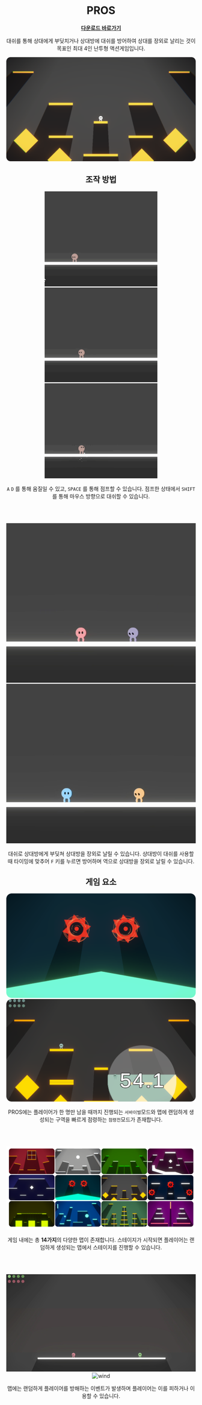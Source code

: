 <div align="center">

# PROS

[**다운로드 바로가기**](https://drive.google.com/file/d/1WJahNkOlYfkfCPFyd9jfuT0QUd1mSMPd/view?usp=sharing)

대쉬를 통해 상대에게 부딪치거나 상대방에 대쉬를 방어하여 상대를 장외로 날리는 것이 목표인 최대 4인 난투형 액션게임입니다. 

![mainView](ReadmeResource/mainView.png)

## 조작 방법

<img src="ReadmeResource/movement.gif" width="300"/><img src="ReadmeResource/jump.gif" width="300"/><img src="ReadmeResource/dash.gif" width="300"/>

`A` `D` 를 통해 움질일 수 있고, `SPACE` 를 통해 점프할 수 있습니다. 점프한 상태에서 `SHIFT` 를 통해 마우스 방향으로 대쉬할 수 있습니다.

</br></br>

![attack](ReadmeResource/attack.gif)![shield](ReadmeResource/shield.gif)

대쉬로 상대방에게 부딪쳐 상대방을 장외로 날릴 수 있습니다. 상대방이 대쉬를 사용할 때 타이밍에 맞추어 `F` 키를 누르면 방어하며 역으로 상대방을 장외로 날릴 수 있습니다.

## 게임 요소

![survive](ReadmeResource/survive.png)![occupation](ReadmeResource/occupation.png)

PROS에는 플레이어가 한 명만 남을 때까지 진행되는 `서바이벌`모드와 맵에 랜덤하게 생성되는 구역을 빠르게 점령하는 `점령전`모드가 존재합니다.

</br></br>

![map](ReadmeResource/map.png)

게임 내에는 총 **14가지**의 다양한 맵이 존재합니다. 스테이지가 시작되면 플레이어는 랜덤하게 생성되는 맵에서 스테이지를 진행할 수 있습니다.

</br></br>

![train](ReadmeResource/train.gif)![wind](ReadmeResource/wind.gif)

맵에는 랜덤하게 플레이어를 방해하는 이벤트가 발생하며 플레이어는 이를 피하거나 이용할 수 있습니다.

</div>
